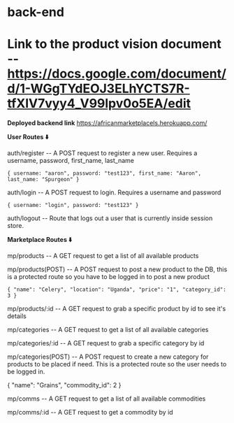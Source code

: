 # back-end

# Link to the product vision document -- https://docs.google.com/document/d/1-WGgTYdEOJ3ELhYCTS7R-tfXlV7vyy4_V99lpv0o5EA/edit

**Deployed backend link**
https://africanmarketplacels.herokuapp.com/

**User Routes ⬇️**

auth/register -- A POST request to register a new user. Requires a username, password, first_name, last_name

`{ username: "aaron", password: "test123", first_name: "Aaron", last_name: "Spurgeon" }`

auth/login -- A POST request to login. Requires a username and password

`{ username: "login", password: "test123" }`

auth/logout -- Route that logs out a user that is currently inside session store.

**Marketplace Routes ⬇️**

mp/products -- A GET request to get a list of all available products

mp/products(POST) -- A POST request to post a new product to the DB, this is a protected route so you have to be logged in to post a new product

`{ "name": "Celery", "location": "Uganda", "price": "1", "category_id": 3 }`

mp/products/:id -- A GET request to grab a specific product by id to see it's details

mp/categories -- A GET request to get a list of all available categories

mp/categories/:id -- A GET request to grab a specific category by id

mp/categories(POST) -- A POST request to create a new category for products to be placed if need. This is a protected route so the user needs to be logged in.

{
"name": "Grains",
"commodity_id": 2
}

mp/comms -- A GET request to get a list of all available commodities

mp/comms/:id -- A GET request to get a commodity by id
